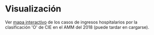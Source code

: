 # Visualización

Ver [mapa interactivo](https://htmlpreview.github.io/?https://github.com/netotz/georreferenciacion/blob/master/results/entries/choropleth2018O.html)
de los casos de ingresos hospitalarios por la clasificación 'O' de CIE en el AMM del 2018
(puede tardar en cargarse).
